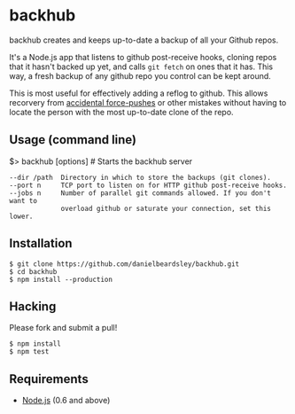 # backhub

backhub creates and keeps up-to-date a backup of all your Github repos.

It's a Node.js app that listens to github post-receive hooks, cloning repos
that it hasn't backed up yet, and calls `git fetch` on ones that it has. This
way, a fresh backup of any github repo you control can be kept around.

This is most useful for effectively adding a reflog to github.
This allows recorvery from
[accidental force-pushes](http://www.reddit.com/r/programming/comments/1qefox/jenkins_developers_accidentally_do_git_push_force/)
or other mistakes without having to locate the person with the most up-to-date
clone of the repo.

## Usage (command line)

   $> backhub [options]          # Starts the backhub server
   
    --dir /path  Directory in which to store the backups (git clones).
    --port n     TCP port to listen on for HTTP github post-receive hooks.
    --jobs n     Number of parallel git commands allowed. If you don't want to
                 overload github or saturate your connection, set this lower.

## Installation

    $ git clone https://github.com/danielbeardsley/backhub.git
    $ cd backhub
    $ npm install --production

## Hacking

   Please fork and submit a pull!

    $ npm install
    $ npm test

## Requirements

 * [Node.js](http://nodejs.org/) (0.6 and above)

